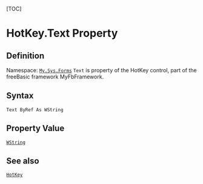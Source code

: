 [TOC]
# HotKey.Text Property

## Definition
Namespace: [`My.Sys.Forms`](My.Sys.Forms.md)
`Text` is property of the HotKey control, part of the freeBasic framework MyFbFramework.
## Syntax
```freeBasic
Text ByRef As WString
```
## Property Value
[`WString`]("https://www.freebasic.net/wiki/KeyPgWString")
## See also
[`HotKey`](HotKey.md)
